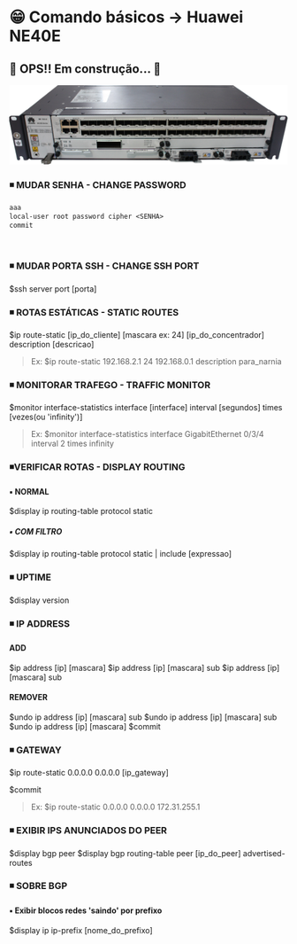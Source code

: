 <!-- <h1 align="center">😁 Comando básicos -> Huawei NE40E</h1> -->

<!-- <h4 align="center">
🚧 OPS!! Em construção... 🚧
</h4> -->

# 😁 Comando básicos -> Huawei NE40E

## 🚧 OPS!! Em construção... 🚧

<!-- <h1 align="center">
<img alt="ne40e" title="ne40e" src="./img/ne40e.png" />
</h1> -->

![ne40e](./img/ne40e.png)

### ◾ MUDAR SENHA - CHANGE PASSWORD

  ```ops
  aaa
local-user root password cipher <SENHA>
commit

  

  ```

### ◾ MUDAR PORTA SSH - CHANGE SSH PORT

$ssh server port [porta]

### ◾ ROTAS ESTÁTICAS - STATIC ROUTES

$ip route-static [ip_do_cliente] [mascara ex: 24] [ip_do_concentrador] description [descricao]
>Ex: $ip route-static 192.168.2.1 24 192.168.0.1 description para_narnia

### ◾ MONITORAR TRAFEGO - TRAFFIC MONITOR

$monitor interface-statistics interface [interface] interval [segundos] times [vezes(ou 'infinity')]
>Ex: $monitor interface-statistics interface GigabitEthernet 0/3/4 interval 2 times infinity

### ◾VERIFICAR ROTAS - DISPLAY ROUTING

#### ▪️ NORMAL

$display ip routing-table protocol static

##### ▪️ COM FILTRO

$display ip routing-table protocol static | include [expressao]

### ◾ UPTIME

$display version

### ◾ IP ADDRESS

#### ADD

$ip address [ip] [mascara]
$ip address [ip] [mascara] sub
$ip address [ip] [mascara] sub

#### REMOVER

$undo ip address [ip] [mascara] sub
$undo ip address [ip] [mascara] sub
$undo ip address [ip] [mascara]
$commit

### ◾ GATEWAY

$ip route-static 0.0.0.0 0.0.0.0 [ip_gateway]

$commit
>Ex: $ip route-static 0.0.0.0 0.0.0.0 172.31.255.1

### ◾ EXIBIR IPS ANUNCIADOS DO PEER

$display bgp peer
$display bgp routing-table peer [ip_do_peer] advertised-routes

### ◾ SOBRE BGP

#### ▪️ Exibir blocos redes 'saindo' por prefixo

$display ip ip-prefix [nome_do_prefixo]

